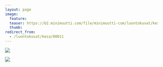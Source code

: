 ```yaml
---
layout: page
image:
  feature:
  teaser: https://b2.minimuutti.com/file/minimuutti-com/luontokuvat/kes%C3%A4/2/DSC11671-245px.jpg
  thumb:
redirect_from:
  - /luontokuvat/kesa/00011
---
```


![](https://b2.minimuutti.com/file/minimuutti-com/luontokuvat/kes%C3%A4/2/DSC11671-800px.jpg)

![](https://b2.minimuutti.com/file/minimuutti-com/luontokuvat/kes%C3%A4/2/DSC11678-800px.jpg)
